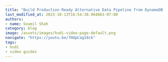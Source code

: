 ```yaml
---
title: "Build Production Ready Alternative Data Pipeline from DynamoDB to Apache Hudi | Step by Step Guide"
last_modified_at: 2023-10-13T16:54:38.964863-07:00
authors:
- name: Soumil Shah
category: blog
image: /assets/images/hudi-video-page-default.png
navigate: "https://youtu.be/7HdpCag18ck"
tags:
- hudi
- video guides
---
```

